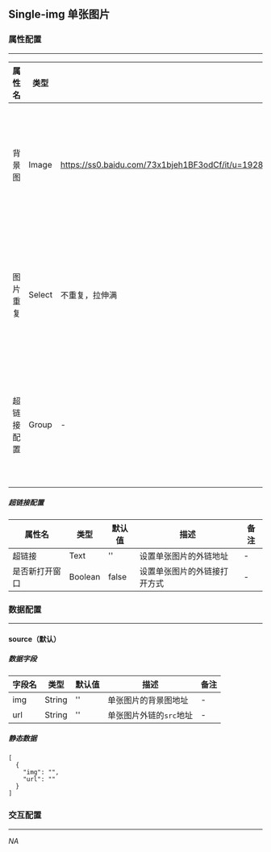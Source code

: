## Single-img 单张图片

### 属性配置
------
| 属性名 | 类型 | 默认值 | 描述 | 备注 |
| ------ | ------ | ------ | ------ | ------ |
| 背景图 | Image | https://ss0.baidu.com/73x1bjeh1BF3odCf/it/u=1928175418,1881610586&fm=85&s=1A116084AF5303CC5CDEA812030050C9 | 设置单张图片的背景图 | - |
| 图片重复 | Select | 不重复，拉伸满 | 设置单张图片的铺满方式 | - |
| 超链接配置 | Group | - | 设置单张图片的超链接 | - |

##### 超链接配置
| 属性名 | 类型 | 默认值 | 描述 | 备注 |
| ------ | ------ | ------ | ------ | ------ |
| 超链接 | Text | '' | 设置单张图片的外链地址 | - |
| 是否新打开窗口 | Boolean | false | 设置单张图片的外链接打开方式 | - |

### 数据配置
------

#### source（默认）

##### 数据字段

| 字段名 | 类型 | 默认值 | 描述 | 备注 |
| ------ | ------ | ------ | ------ | ----- |
| img | String | '' | 单张图片的背景图地址 | - |
| url | String | '' | 单张图片外链的`src`地址 | - |

##### 静态数据
```
[
  {
    "img": "",
    "url": ""
  }
]
```

### 交互配置
-----
*NA*